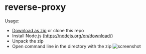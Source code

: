 # reverse-proxy

Usage:

 - [Download as zip](https://github.com/Darker/reverse-proxy/archive/master.zip) or clone this repo
 - Install Node.js (https://nodejs.org/en/download/)
 - Unpack the zip
 - Open command line in the directory with the zip
   ![screenshot]()
 

